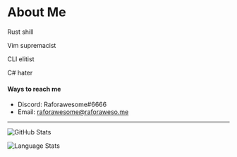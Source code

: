 # About Me
Rust shill

Vim supremacist

CLI elitist

C# hater

#### Ways to reach me
- Discord: Raforawesome#6666
- Email: raforawesome@raforaweso.me

---


![GitHub Stats](https://github-readme-stats-raforawesome.vercel.app/api?username=Raforawesome&count_private=true&show_icons=true&theme=onedark)

![Language Stats](https://github-readme-stats-raforawesome.vercel.app/api/top-langs/?username=Raforawesome&layout=compact&theme=onedark&count_private=true&hide=HTML,CSS&langs_count=10&hide=CoffeeScript,SCSS,Sass,Shell)

